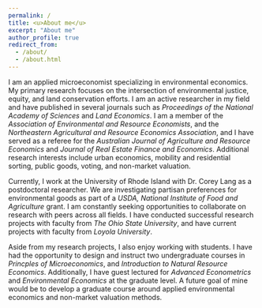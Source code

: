 ```yaml
---
permalink: /
title: <u>About me</u>
excerpt: "About me"
author_profile: true
redirect_from: 
  - /about/
  - /about.html
---
```


I am an applied microeconomist specializing in environmental economics. My primary research focuses on the intersection of environmental justice, equity, and land conservation efforts. I am an active researcher in my field and have published in several journals such as *Proceedings of the National Academy of Sciences* and *Land Economics*. I am a member of the *Association of Environmental and Resource Economists*, and the *Northeastern Agricultural and Resource Economics Association*, and I have served as a referee for the *Australian Journal of Agriculture and Resource Economics* and *Journal of Real Estate Finance and Economics*. Additional research interests include urban economics, mobility and residential sorting, public goods, voting, and non-market valuation.

Currently, I work at the University of Rhode Island with Dr. Corey Lang as a postdoctoral researcher. We are investigating partisan preferences for environmental goods as part of a *USDA, National Institute of Food and Agriculture* grant. I am constantly seeking opportunities to collaborate on research with peers across all fields. I have conducted successful research projects with faculty from *The Ohio State University*, and have current projects with faculty from *Loyola University*.

Aside from my research projects, I also enjoy working with students. I have had the opportunity to design and instruct two undergraduate courses in *Princples of Microeconomics*, and *Introduction to Natural Resource Economics*. Additionally, I have guest lectured for *Advanced Econometrics* and *Environmental Economics* at the graduate level. A future goal of mine would be to develop a graduate course around applied environmental economics and non-market valuation methods.
